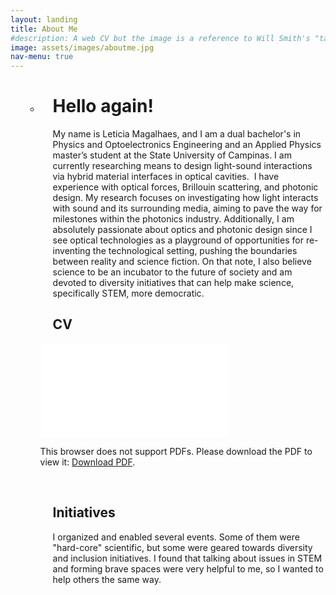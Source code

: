 ```yaml
---
layout: landing
title: About Me
#description: A web CV but the image is a reference to Will Smith's "tada" meme!
image: assets/images/aboutme.jpg
nav-menu: true
---
```

<ul>
    <li style="list-style-type: none;">
        <ul>
            <li>
                <h1 style="margin-left: 20px;">Hello again!</h1>
                <p style="margin-left: 20px;">My name is Leticia Magalhaes, and I am a dual bachelor&apos;s in Physics and Optoelectronics Engineering and an Applied Physics master&rsquo;s student at the State University of Campinas. I am currently researching means to design light-sound interactions via hybrid material interfaces in optical cavities. &nbsp;I have experience with optical forces, Brillouin scattering, and photonic design. My research focuses on investigating how light interacts with sound and its surrounding media, aiming to pave the way for milestones within the photonics industry. Additionally, I am absolutely passionate about optics and photonic design since I see optical technologies as a playground of opportunities for re-inventing the technological setting, pushing the boundaries between reality and science fiction. On that note, I also believe science to be an incubator to the future of society and am devoted to diversity initiatives that can help make science, specifically STEM, more democratic.</p>
                <h2 style="margin-left: 20px;">CV</h2>
                      <object data="assets\pdf\CV_LeticiaMagalhaes.pdf" type="application/pdf" width="80%" height="600px">
                        <embed src="assets\pdf\CV_LeticiaMagalhaes.pdf">
                          <p>This browser does not support PDFs. Please download the PDF to view it: <a href="assets\pdf\CV_LeticiaMagalhaes.pdf">Download PDF</a>.</p>
                        </embed>
                      </object>
                <p style="margin-left: 20px;"><br></p>
                <h2 style="margin-left: 20px;">Initiatives</h2>
                <p style="margin-left: 20px;">I organized and enabled several events. Some of them were &quot;hard-core&quot; scientific, but some were geared towards diversity and inclusion initiatives. I found that talking about issues in STEM and forming brave spaces were very helpful to me, so I wanted to help others the same way.<br><br></p>
            </li>
        </ul>
    </li>
</ul>


